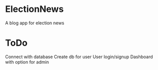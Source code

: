 # ElectionNews
A blog app for election news

# ToDo
Connect with database
Create db for user
User login/signup
Dashboard with option for admin
